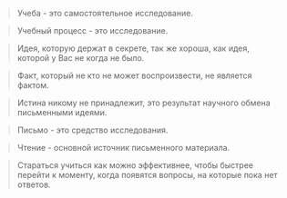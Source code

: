 > Учеба - это самостоятельное исследование.

> Учебный процесс - это исследование.

> Идея, которую держат в секрете, так же хороша, как идея, которой у Вас не когда не было.

> Факт, который не кто не может воспроизвести, не является фактом.

> Истина никому не принадлежит, это результат научного обмена письменными идеями.

> Письмо - это средство исследования.

> Чтение - основной источник письменного материала.

> Стараться учиться как можно эффективнее, чтобы быстрее перейти к моменту, когда появятся вопросы, на которые пока нет ответов.   
